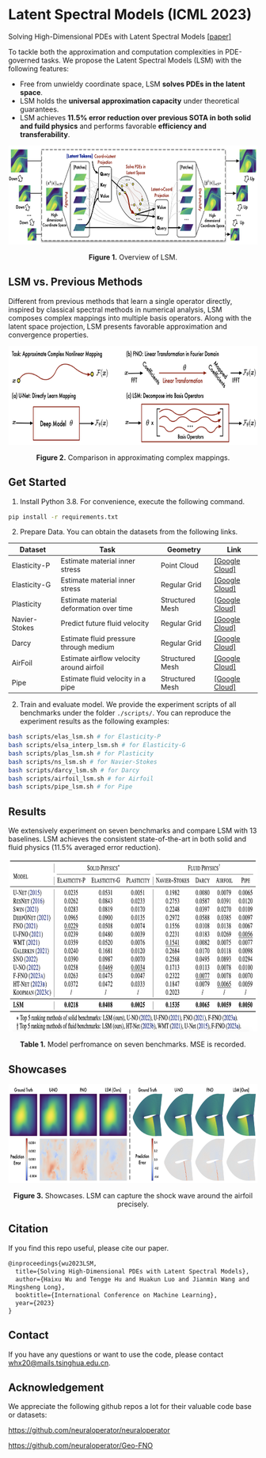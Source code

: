 # Latent Spectral Models (ICML 2023)

Solving High-Dimensional PDEs with Latent Spectral Models [[paper]](https://arxiv.org/abs/2301.12664)

To tackle both the approximation and computation complexities in PDE-governed tasks. We propose the Latent Spectral Models (LSM) with the following features:

- Free from unwieldy coordinate space, LSM **solves PDEs in the latent space**.
- LSM holds the **universal approximation capacity** under theoretical guarantees.
- LSM achieves **11.5% error reduction over previous SOTA in both solid and fuild physics** and performs favorable **efficiency and transferability**.

<p align="center">
<img src=".\fig\model.png" height = "200" alt="" align=center />
<br><br>
<b>Figure 1.</b> Overview of LSM.
</p>

## LSM vs. Previous Methods

Different from previous methods that learn a single operator directly, inspired by classical spectral methods in numerical analysis, LSM composes complex mappings into multiple basis operators. Along with the latent space projection, LSM presents favorable approximation and convergence properties.

<p align="center">
<img src=".\fig\compare.png" height = "200" alt="" align=center />
<br><br>
<b>Figure 2.</b> Comparison in approximating complex mappings.
</p>

## Get Started

1. Install Python 3.8. For convenience, execute the following command.

```bash
pip install -r requirements.txt
```

2. Prepare Data. You can obtain the datasets from the following links.


| Dataset       | Task                                    | Geometry        | Link                                                         |
| ------------- | --------------------------------------- | --------------- | ------------------------------------------------------------ |
| Elasticity-P  | Estimate material inner stress          | Point Cloud     | [[Google Cloud]](https://drive.google.com/drive/folders/1YBuaoTdOSr_qzaow-G-iwvbUI7fiUzu8) |
| Elasticity-G  | Estimate material inner stress          | Regular Grid    | [[Google Cloud]](https://drive.google.com/drive/folders/1YBuaoTdOSr_qzaow-G-iwvbUI7fiUzu8) |
| Plasticity    | Estimate material deformation over time | Structured Mesh | [[Google Cloud]](https://drive.google.com/drive/folders/1YBuaoTdOSr_qzaow-G-iwvbUI7fiUzu8) |
| Navier-Stokes | Predict future fluid velocity           | Regular Grid    | [[Google Cloud]](https://drive.google.com/drive/folders/1UnbQh2WWc6knEHbLn-ZaXrKUZhp7pjt-) |
| Darcy         | Estimate fluid pressure through medium  | Regular Grid    | [[Google Cloud]](https://drive.google.com/drive/folders/1UnbQh2WWc6knEHbLn-ZaXrKUZhp7pjt-) |
| AirFoil       | Estimate airﬂow velocity around airfoil | Structured Mesh | [[Google Cloud]](https://drive.google.com/drive/folders/1YBuaoTdOSr_qzaow-G-iwvbUI7fiUzu8) |
| Pipe          | Estimate fluid velocity in a pipe       | Structured Mesh | [[Google Cloud]](https://drive.google.com/drive/folders/1YBuaoTdOSr_qzaow-G-iwvbUI7fiUzu8) |

2. Train and evaluate model. We provide the experiment scripts of all benchmarks under the folder `./scripts/`. You can reproduce the experiment results as the following examples:

```bash
bash scripts/elas_lsm.sh # for Elasticity-P
bash scripts/elsa_interp_lsm.sh # for Elasticity-G
bash scripts/plas_lsm.sh # for Plasticity
bash scripts/ns_lsm.sh # for Navier-Stokes
bash scripts/darcy_lsm.sh # for Darcy
bash scripts/airfoil_lsm.sh # for Airfoil
bash scripts/pipe_lsm.sh # for Pipe
```

## Results

We extensively experiment on seven benchmarks and compare LSM with 13 baselines. LSM achieves the consistent state-of-the-art in both solid and fluid physics (11.5% averaged error reduction).

<p align="center">
<img src=".\fig\main_results.png" height = "350" alt="" align=center />
<br><br>
<b>Table 1.</b> Model perfromance on seven benchmarks. MSE is recorded.
</p>

## Showcases

<p align="center">
<img src=".\fig\showcases.png" height = "200" alt="" align=center />
<br><br>
<b>Figure 3.</b> Showcases. LSM can capture the shock wave around the airfoil precisely.
</p>

## Citation

If you find this repo useful, please cite our paper. 

```
@inproceedings{wu2023LSM,
  title={Solving High-Dimensional PDEs with Latent Spectral Models},
  author={Haixu Wu and Tengge Hu and Huakun Luo and Jianmin Wang and Mingsheng Long},
  booktitle={International Conference on Machine Learning},
  year={2023}
}
```

## Contact

If you have any questions or want to use the code, please contact [whx20@mails.tsinghua.edu.cn](mailto:whx20@mails.tsinghua.edu.cn).

## Acknowledgement

We appreciate the following github repos a lot for their valuable code base or datasets:

https://github.com/neuraloperator/neuraloperator

https://github.com/neuraloperator/Geo-FNO
